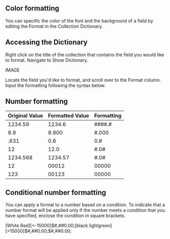 ## Color formatting
You can specific the color of the font and the background of a field by editing the Format in the Collection Dictionary.

## Accessing the Dictionary
Right click on the title of the collection that contains the field you would like to format. Navigate to Show Dictionary.

IMAGE

Locate the field you'd like to format, and scroll over to the Format column. Input the formatting following the syntax below.

## Number formatting
| Original Value | Formatted Value | Formatting |
|----------------|-----------------|------------|
| 1234.59        | 1234.6          | ####.#     |
| 8.9            | 8.900           | #.000      |
| .631           | 0.6             | 0.#        |
| 12             | 12.0            | #.0#       |
| 1234.568       | 1234.57         | #.0#       |
| 12             | 00012           | 00000      |
| 123            | 00123           | 00000      |

## Conditional number formatting
You can apply a format to a number based on a condition. 
To indicate that a number format will be applied only if the number meets a condition that you have specified, enclose the condition in square brackets. 

[White Red][<-15000]$#,##0.00;[black lightgreen][>15000]$#,##0.00;$#,##0.00;
